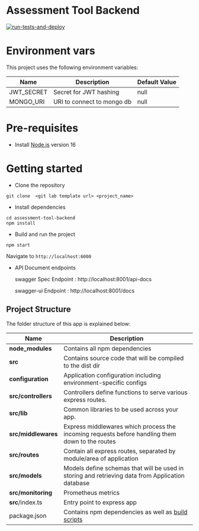 # Assessment Tool Backend
[![run-tests-and-deploy](https://github.com/adityasm1238/assessment-tool-backend/actions/workflows/test-deploy.yml/badge.svg)](https://github.com/adityasm1238/assessment-tool-backend/actions/workflows/test-deploy.yml)
# Environment vars
This project uses the following environment variables:

| Name                          | Description                         | Default Value                                  |
| ----------------------------- | ------------------------------------| -----------------------------------------------|
|JWT_SECRET           | Secret for JWT hashing           | null     |
|MONGO_URI           | URI to connect to mongo db           | null     |


# Pre-requisites
- Install [Node.js](https://nodejs.org/en/) version 16


# Getting started
- Clone the repository
```
git clone  <git lab template url> <project_name>
```
- Install dependencies
```
cd assessment-tool-backend
npm install
```
- Build and run the project
```
npm start
```
  Navigate to `http://localhost:6000`

- API Document endpoints

  swagger Spec Endpoint : http://localhost:8001/api-docs 

  swagger-ui  Endpoint : http://localhost:8001/docs 



## Project Structure
The folder structure of this app is explained below:

| Name | Description |
| ------------------------ | --------------------------------------------------------------------------------------------- |
| **node_modules**         | Contains all  npm dependencies                                                            |
| **src**                  | Contains  source code that will be compiled to the dist dir                               |
| **configuration**        | Application configuration including environment-specific configs 
| **src/controllers**      | Controllers define functions to serve various express routes. 
| **src/lib**              | Common libraries to be used across your app.  
| **src/middlewares**      | Express middlewares which process the incoming requests before handling them down to the routes
| **src/routes**           | Contain all express routes, separated by module/area of application                       
| **src/models**           | Models define schemas that will be used in storing and retrieving data from Application database  |
| **src/monitoring**      | Prometheus metrics |
| **src**/index.ts         | Entry point to express app                                                               |
| package.json             | Contains npm dependencies as well as [build scripts](#what-if-a-library-isnt-on-definitelytyped)   | tsconfig.json            | Config settings for compiling source code only written in TypeScript    


